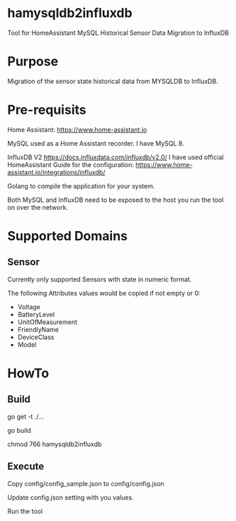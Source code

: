 # hamysqldb2influxdb
Tool for HomeAssistant MySQL Historical Sensor Data Migration to InfluxDB
# Purpose
Migration of the sensor state historical data from MYSQLDB to InfluxDB.

# Pre-requisits
Home Assistant: https://www.home-assistant.io

MySQL used as a Home Assistant recorder. I have MySQL 8.

InfluxDB V2 https://docs.influxdata.com/influxdb/v2.0/  I have used official HomeAssistant Guide for the configuration: https://www.home-assistant.io/integrations/influxdb/ 

Golang to compile the application for your system.

Both MySQL and InfluxDB need to be exposed to the host you run the tool on over the network.

# Supported Domains
## Sensor
Currently only supported Sensors with state in numeric format.

The following Attributes values would be copied if not empty or 0:

*  Voltage 
*	BatteryLevel 
*	UnitOfMeasurement 
*	FriendlyName
*	DeviceClass 
*	Model

# HowTo
## Build
go get -t ./...

go build

chmod 766 hamysqldb2influxdb

## Execute
Copy config/config_sample.json to config/config.json

Update config.json setting with you values.

Run the tool
